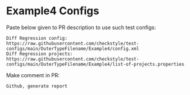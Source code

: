 # Example4 Configs
Paste below given to PR description to use such test configs:
```
Diff Regression config: https://raw.githubusercontent.com/checkstyle/test-configs/main/OuterTypeFilename/Example4/config.xml
Diff Regression projects: https://raw.githubusercontent.com/checkstyle/test-configs/main/OuterTypeFilename/Example4/list-of-projects.properties
```
Make comment in PR:
```
Github, generate report
```
